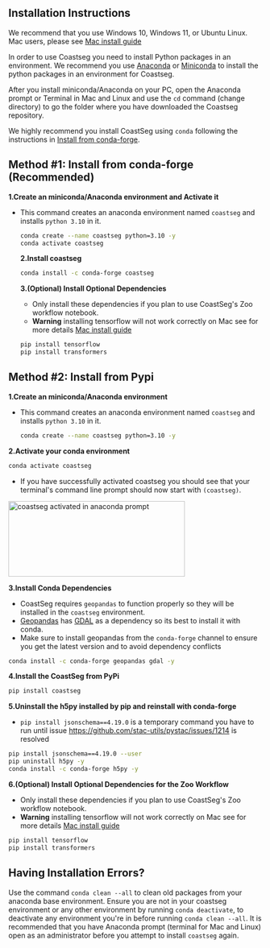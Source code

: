 ## Installation Instructions

We recommend that you use Windows 10, Windows 11, or Ubuntu Linux. Mac users, please see [Mac install guide](https://satelliteshorelines.github.io/CoastSeg/mac-install-guide/)

In order to use Coastseg you need to install Python packages in an environment. We recommend you use [Anaconda](https://www.anaconda.com/products/distribution) or [Miniconda](https://docs.conda.io/projects/miniconda/en/latest/miniconda-install.html) to install the python packages in an environment for Coastseg.

After you install miniconda/Anaconda on your PC, open the Anaconda prompt or Terminal in Mac and Linux and use the `cd` command (change directory) to go the folder where you have downloaded the Coastseg repository.

We highly recommend you install CoastSeg using `conda` following the instructions in [Install from conda-forge](#install-from-conda-forge).

## Method #1: Install from conda-forge (Recommended)

**1.Create an miniconda/Anaconda environment and Activate it**

- This command creates an anaconda environment named `coastseg` and installs `python 3.10` in it.

  ```bash
  conda create --name coastseg python=3.10 -y
  conda activate coastseg
  ```

  **2.Install coastseg**

  ```bash
  conda install -c conda-forge coastseg
  ```

  **3.(Optional) Install Optional Dependencies**

  - Only install these dependencies if you plan to use CoastSeg's Zoo workflow notebook.
  - **Warning** installing tensorflow will not work correctly on Mac see for more details [Mac install guide](https://satelliteshorelines.github.io/CoastSeg/mac-install-guide/)

  ```bash
  pip install tensorflow
  pip install transformers
  ```

## Method #2: Install from Pypi

**1.Create an miniconda/Anaconda environment**

- This command creates an anaconda environment named `coastseg` and installs `python 3.10` in it.
  ```bash
  conda create --name coastseg python=3.10 -y
  ```

**2.Activate your conda environment**

```bash
conda activate coastseg
```

- If you have successfully activated coastseg you should see that your terminal's command line prompt should now start with `(coastseg)`.

<img src="https://user-images.githubusercontent.com/61564689/184215725-3688aedb-e804-481d-bbb6-8c33b30c4607.png" 
     alt="coastseg activated in anaconda prompt" width="350" height="150">

**3.Install Conda Dependencies**

- CoastSeg requires `geopandas` to function properly so they will be installed in the `coastseg` environment.
- [Geopandas](https://geopandas.org/en/stable/) has [GDAL](https://gdal.org/) as a dependency so its best to install it with conda.
- Make sure to install geopandas from the `conda-forge` channel to ensure you get the latest version and to avoid dependency conflicts

```bash
conda install -c conda-forge geopandas gdal -y
```

**4.Install the CoastSeg from PyPi**

```bash
pip install coastseg
```

**5.Uninstall the h5py installed by pip and reinstall with conda-forge**

- `pip install jsonschema==4.19.0` is a temporary command you have to run until issue https://github.com/stac-utils/pystac/issues/1214 is resolved

```bash
pip install jsonschema==4.19.0 --user
pip uninstall h5py -y
conda install -c conda-forge h5py -y
```

**6.(Optional) Install Optional Dependencies for the Zoo Workflow**

- Only install these dependencies if you plan to use CoastSeg's Zoo workflow notebook.
- **Warning** installing tensorflow will not work correctly on Mac see for more details [Mac install guide](https://satelliteshorelines.github.io/CoastSeg/mac-install-guide/)

```bash
pip install tensorflow
pip install transformers
```

## **Having Installation Errors?**

Use the command `conda clean --all` to clean old packages from your anaconda base environment. Ensure you are not in your coastseg environment or any other environment by running `conda deactivate`, to deactivate any environment you're in before running `conda clean --all`. It is recommended that you have Anaconda prompt (terminal for Mac and Linux) open as an administrator before you attempt to install `coastseg` again.
